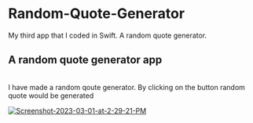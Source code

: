 # Random-Quote-Generator
My third app that I coded in Swift. A random quote generator. 

<h2> A random quote generator app </h2>
<br>
I have made a random qoute generator. By clicking on the button random quote would be generated

<a href="https://ibb.co/xqfF9kG"><img src="https://i.ibb.co/r2cd8jM/Screenshot-2023-03-01-at-2-29-21-PM.png" alt="Screenshot-2023-03-01-at-2-29-21-PM" border="0"></a>
